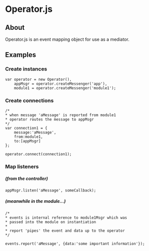 Operator.js
===========

## About

Operator.js is an event mapping object for use as a mediator.  

## Examples

### Create instances

```
var operator = new Operator(),
	appMsgr = operator.createMessenger('app'),
	module1 = operator.createMessenger('module1');

```

### Create connections

```
/*
* when message 'aMessage' is reported from module1
* operator routes the message to appMsgr
*/
var connection1 = {
	message:'aMessage',
	from:module1,
	to:[appMsgr]
};

operator.connect(connection1);

```

### Map listeners
##### (from the controller)

```
appMsgr.listen('aMessage', someCallback);

```

##### (meanwhile in the module...)

```
/*
* events is internal reference to module1Msgr which was
* passed into the module on instantiation
*
* report 'pipes' the event and data up to the operator
*/

events.report('aMessage', {data:'some important information'});

```
